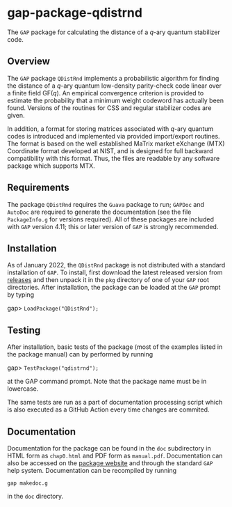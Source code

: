 # gap-package-qdistrnd
The `GAP` package for calculating the distance of a $q$-ary quantum
stabilizer code.

## Overview
The `GAP` package `QDistRnd` implements a probabilistic algorithm for
finding the distance of a $q$-ary quantum low-density parity-check
code linear over a finite field GF($q$).  An empirical convergence
criterion is provided to estimate the probability that a minimum
weight codeword has actually been found.  Versions of the routines for
CSS and regular stabilizer codes are given.

In addition, a format for storing matrices associated with $q$-ary
quantum codes is introduced and implemented via provided import/export
routines.  The format is based on the well established MaTrix market
eXchange (MTX) Coordinate format developed at NIST, and is designed
for full backward compatibility with this format.  Thus, the files are
readable by any software package which supports MTX.

## Requirements 
The package `QDistRnd` requires the `Guava` package to run; `GAPDoc`
and `AutoDoc` are required to generate the documentation (see the file
`PackageInfo.g` for versions required).  All of these packages are
included with `GAP` version 4.11; this or later version of `GAP` is
strongly recommended.

## Installation
As of January 2022, the `QDistRnd` package is not distributed with a
standard installation of `GAP`. To install, first download the latest released version from 
[releases](https://github.com/QEC-pages/QDistRnd/releases/) 
and then unpack it in the `pkg` directory of one of your `GAP` root
directories. After installation, the package can be loaded at the
`GAP` prompt by typing

gap> `LoadPackage("QDistRnd");`

## Testing
After installation, basic tests of the package (most of the examples
listed in the package manual) can by performed by running

gap> `TestPackage("qdistrnd");`

at the GAP command prompt.  Note that the package name must be in lowercase.

The same tests are run as a part of documentation processing script
which is also executed as a GitHub Action every time changes are
commited.

## Documentation
Documentation for the package can be found in the `doc` subdirectory in
HTML form as `chap0.html` and PDF form as `manual.pdf`. Documentation
can also be accessed on the [package
website](https://qec-pages.github.io/QDistRnd/) and through the
standard `GAP` help system. Documentation can be recompiled by running

`gap makedoc.g`

in the `doc` directory.
